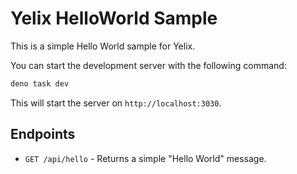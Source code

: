 # Yelix HelloWorld Sample

This is a simple Hello World sample for Yelix.

You can start the development server with the following command:

```bash
deno task dev
```

This will start the server on `http://localhost:3030`.

## Endpoints

- `GET /api/hello` - Returns a simple "Hello World" message.
